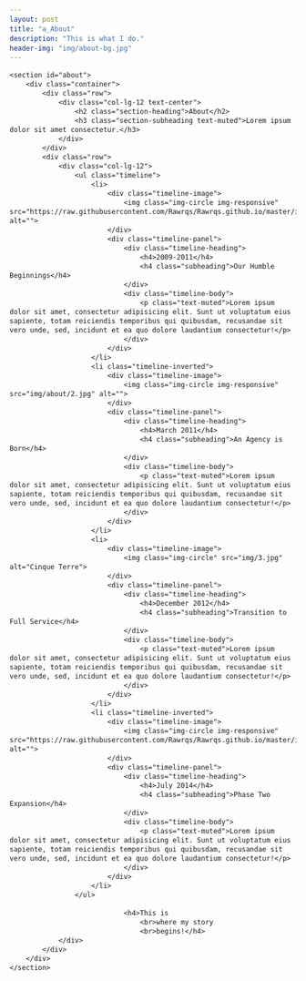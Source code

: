 ```yaml
---
layout: post
title: "a_About"
description: "This is what I do."
header-img: "img/about-bg.jpg"
---
```


<!-- About Section -->
    <section id="about">
        <div class="container">
            <div class="row">
                <div class="col-lg-12 text-center">
                    <h2 class="section-heading">About</h2>
                    <h3 class="section-subheading text-muted">Lorem ipsum dolor sit amet consectetur.</h3>
                </div>
            </div>
            <div class="row">
                <div class="col-lg-12">
                    <ul class="timeline">
                        <li>
                            <div class="timeline-image">
                                <img class="img-circle img-responsive" src="https://raw.githubusercontent.com/Rawrqs/Rawrqs.github.io/master/img/1.jpg" alt="">
                            </div>
                            <div class="timeline-panel">
                                <div class="timeline-heading">
                                    <h4>2009-2011</h4>
                                    <h4 class="subheading">Our Humble Beginnings</h4>
                                </div>
                                <div class="timeline-body">
                                    <p class="text-muted">Lorem ipsum dolor sit amet, consectetur adipisicing elit. Sunt ut voluptatum eius sapiente, totam reiciendis temporibus qui quibusdam, recusandae sit vero unde, sed, incidunt et ea quo dolore laudantium consectetur!</p>
                                </div>
                            </div>
                        </li>
                        <li class="timeline-inverted">
                            <div class="timeline-image">
                                <img class="img-circle img-responsive" src="img/about/2.jpg" alt="">
                            </div>
                            <div class="timeline-panel">
                                <div class="timeline-heading">
                                    <h4>March 2011</h4>
                                    <h4 class="subheading">An Agency is Born</h4>
                                </div>
                                <div class="timeline-body">
                                    <p class="text-muted">Lorem ipsum dolor sit amet, consectetur adipisicing elit. Sunt ut voluptatum eius sapiente, totam reiciendis temporibus qui quibusdam, recusandae sit vero unde, sed, incidunt et ea quo dolore laudantium consectetur!</p>
                                </div>
                            </div>
                        </li>
                        <li>
                            <div class="timeline-image">
                                <img class="img-circle" src="img/3.jpg" alt="Cinque Terre">
                            </div>
                            <div class="timeline-panel">
                                <div class="timeline-heading">
                                    <h4>December 2012</h4>
                                    <h4 class="subheading">Transition to Full Service</h4>
                                </div>
                                <div class="timeline-body">
                                    <p class="text-muted">Lorem ipsum dolor sit amet, consectetur adipisicing elit. Sunt ut voluptatum eius sapiente, totam reiciendis temporibus qui quibusdam, recusandae sit vero unde, sed, incidunt et ea quo dolore laudantium consectetur!</p>
                                </div>
                            </div>
                        </li>
                        <li class="timeline-inverted">
                            <div class="timeline-image">
                                <img class="img-circle img-responsive" src="https://raw.githubusercontent.com/Rawrqs/Rawrqs.github.io/master/img/about/uek2.jpg" alt="">
                            </div>
                            <div class="timeline-panel">
                                <div class="timeline-heading">
                                    <h4>July 2014</h4>
                                    <h4 class="subheading">Phase Two Expansion</h4>
                                </div>
                                <div class="timeline-body">
                                    <p class="text-muted">Lorem ipsum dolor sit amet, consectetur adipisicing elit. Sunt ut voluptatum eius sapiente, totam reiciendis temporibus qui quibusdam, recusandae sit vero unde, sed, incidunt et ea quo dolore laudantium consectetur!</p>
                                </div>
                            </div>
                        </li>
                    </ul>

                                <h4>This is
                                    <br>where my story
                                    <br>begins!</h4>
                </div>
            </div>
        </div>
    </section>